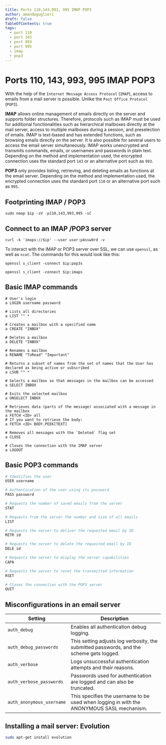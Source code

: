 ```yaml
---
title: Ports 110,143,993, 995 IMAP POP3
author: amandaguglieri
draft: false
TableOfContents: true
tags:
  - port 110
  - port 143
  - port 993
  - port 995
  - imap
  - pop3
---
```


# Ports 110, 143, 993, 995 IMAP POP3

With the help of the `Internet Message Access Protocol` (`IMAP`), access to emails from a mail server is possible. Unlike the `Post Office Protocol` (`POP3`).

**IMAP** allows online management of emails directly on the server and supports folder structures. Therefore, protocols such as IMAP must be used for additional functionalities such as hierarchical mailboxes directly at the mail server, access to multiple mailboxes during a session, and preselection of emails. IMAP is text-based and has extended functions, such as browsing emails directly on the server. It is also possible for several users to access the email server simultaneously. IMAP works unencrypted and transmits commands, emails, or usernames and passwords in plain text. Depending on the method and implementation used, the encrypted connection uses the standard port `143` or an alternative port such as `993`.

**POP3** only provides listing, retrieving, and deleting emails as functions at the email server. Depending on the method and implementation used, the encrypted connection uses the standard port `110` or an alternative port such as `995`.

## Footprinting IMAP / POP3

```shell-session
sudo nmap $ip -sV -p110,143,993,995 -sC
```


## Connect to an IMAP /POP3 server

```shell-session
curl -k 'imaps://$ip' --user user:p4ssw0rd -v
```

To interact with the IMAP or POP3 server over SSL, we can use `openssl`, as well as `ncat`. The commands for this would look like this:

```shell-session
openssl s_client -connect $ip:pop3s
```


```shell-session
openssl s_client -connect $ip:imaps
```

## Basic IMAP commands

```
# User's login
a LOGIN username password

# Lists all directories
a LIST "" *

# Creates a mailbox with a specified name
a CREATE "INBOX" 

# Deletes a mailbox
a DELETE "INBOX" 

# Renames a mailbox
a RENAME "ToRead" "Important"

# Returns a subset of names from the set of names that the User has declared as being active or subscribed
a LSUB "" *

# Selects a mailbox so that messages in the mailbox can be accessed
a SELECT INBOX

# Exits the selected mailbox
a UNSELECT INBOX

# Retrieves data (parts of the message) associated with a message in the mailbox
a FETCH <ID> all
# If you want to retrieve the body:
a FETCH <ID> BODY.PEEK[TEXT]

# Removes all messages with the `Deleted` flag set
a CLOSE

# Closes the connection with the IMAP server
a LOGOUT
```

## Basic POP3 commands

```bash
# Identifies the user
USER username

# Authentication of the user using its password
PASS password

# Requests the number of saved emails from the server
STAT

# Requests from the server the number and size of all emails
LIST 

# Requests the server to deliver the requested email by ID
RETR id

# Requests the server to delete the requested email by ID
DELE id

# Requests the server to display the server capabilities
CAPA

# Requests the server to reset the transmitted information
RSET

# Closes the connection with the POP3 server
QUIT
```


## Misconfigurations in an email server

| **Setting**               | **Description**                                                                           |
| ------------------------- | ----------------------------------------------------------------------------------------- |
| `auth_debug`              | Enables all authentication debug logging.                                                 |
| `auth_debug_passwords`    | This setting adjusts log verbosity, the submitted passwords, and the scheme gets logged.  |
| `auth_verbose`            | Logs unsuccessful authentication attempts and their reasons.                              |
| `auth_verbose_passwords`  | Passwords used for authentication are logged and can also be truncated.                   |
| `auth_anonymous_username` | This specifies the username to be used when logging in with the ANONYMOUS SASL mechanism. |

## Installing a mail server: Evolution

```bash
sudo apt-get install evolution
```

